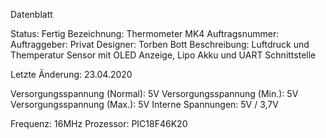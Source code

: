Datenblatt

Status:				Fertig
Bezeichnung:			Thermometer MK4
Auftragsnummer:			
Auftraggeber:			Privat
Designer:			Torben Bott
Beschreibung:			Luftdruck und Themperatur Sensor mit OLED Anzeige, Lipo Akku und UART Schnittstelle 
			
Letzte Änderung:		23.04.2020

Versorgungsspannung (Normal):	5V
Versorgungsspannung (Min.):	5V
Versorgungsspannung (Max.):	5V
Interne Spannungen:		5V / 3,7V
		
Frequenz: 			16MHz
Prozessor: 			PIC18F46K20
